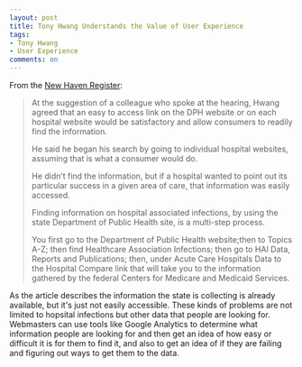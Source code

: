 ```yaml
---
layout: post
title: Tony Hwang Understands the Value of User Experience
tags: 
- Tony Hwang
- User Experience
comments: on
---
```

From the [New Haven Register](http://www.nhregister.com/health/20150223/connecticut-lawmaker-wants-easier-access-to-hospital-infection-rates):
>At the suggestion of a colleague who spoke at the hearing, Hwang agreed that an easy to access link on the DPH website or on each hospital website would be satisfactory and allow consumers to readily find the information.
>
>He said he began his search by going to individual hospital websites, assuming that is what a consumer would do.
>
>He didn’t find the information, but if a hospital wanted to point out its particular success in a given area of care, that information was easily accessed.
>
>Finding information on hospital associated infections, by using the state Department of Public Health site, is a multi-step process.
>
>You first go to the Department of Public Health website;then to Topics A-Z; then find Healthcare Association Infections; then go to HAI Data, Reports and Publications; then, under Acute Care Hospitals Data to the Hospital Compare link that will take you to the information gathered by the federal Centers for Medicare and Medicaid Services.

As the article describes the information the state is collecting is already available, but it's just not easily accessible. These kinds of problems are not limited to hopsital infections but other data that people are looking for. Webmasters can use tools like Google Analytics to determine what information people are looking for and then get an idea of how easy or difficult it is for them to find it, and also to get an idea of if they are failing and figuring out ways to get them to the data. 